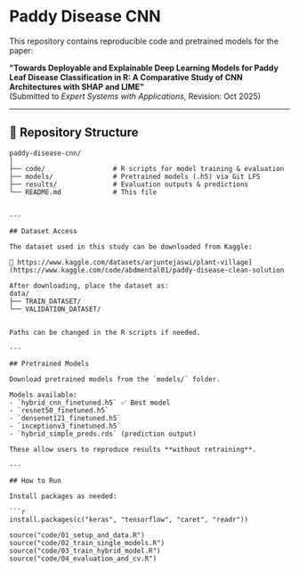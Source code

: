 # Paddy Disease CNN

This repository contains reproducible code and pretrained models for the paper:

**"Towards Deployable and Explainable Deep Learning Models for Paddy Leaf Disease Classification in R: A Comparative Study of CNN Architectures with SHAP and LIME"**  
(Submitted to *Expert Systems with Applications*, Revision: Oct 2025)

---

## 📂 Repository Structure

```text
paddy-disease-cnn/
│
├── code/                 # R scripts for model training & evaluation
├── models/               # Pretrained models (.h5) via Git LFS
├── results/              # Evaluation outputs & predictions
└── README.md             # This file


---

## Dataset Access

The dataset used in this study can be downloaded from Kaggle:

🔗 https://www.kaggle.com/datasets/arjuntejaswi/plant-village](https://www.kaggle.com/code/abdmental01/paddy-disease-clean-solution

After downloading, place the dataset as:
data/
├── TRAIN_DATASET/
└── VALIDATION_DATASET/


Paths can be changed in the R scripts if needed.

---

## Pretrained Models

Download pretrained models from the `models/` folder.

Models available:
- `hybrid_cnn_finetuned.h5` ✅ Best model
- `resnet50_finetuned.h5`
- `densenet121_finetuned.h5`
- `inceptionv3_finetuned.h5`
- `hybrid_simple_preds.rds` (prediction output)

These allow users to reproduce results **without retraining**.

---

## How to Run

Install packages as needed:

```r
install.packages(c("keras", "tensorflow", "caret", "readr"))

source("code/01_setup_and_data.R")
source("code/02_train_single_models.R")
source("code/03_train_hybrid_model.R")
source("code/04_evaluation_and_cv.R")


